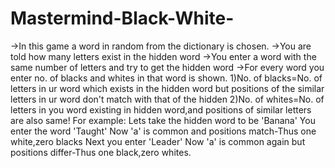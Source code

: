 # Mastermind-Black-White-
->In this game a word in random from the dictionary is chosen.
->You are told how many letters exist in the hidden word
->You enter a word with the same number of letters and try to get the hidden word
->For every word you enter no. of blacks and whites in that word is shown.
1)No. of blacks=No. of letters in ur word which exists in the hidden word but positions of the similar letters in ur word don't match with that of the hidden
2)No. of whites=No. of letters in you word existing in hidden word,and positions of similar letters are also same!
For example:
Lets take the hidden word to be 'Banana'
You enter the word 'Taught'
Now 'a' is common and positions match-Thus one white,zero blacks
Next you enter 'Leader'
Now 'a' is common again but positions differ-Thus one black,zero whites.
